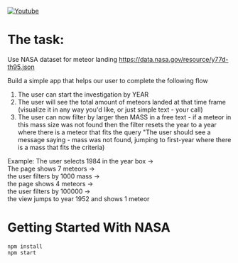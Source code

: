 [![Youtube](https://i.imgur.com/eyOcEMm.png)](https://youtu.be/g-d-8HczdNw)
# The task:
Use NASA dataset for meteor landing https://data.nasa.gov/resource/y77d-th95.json

Build a simple app that helps our user to complete the following flow

1. The user can start the investigation by YEAR
2. The user will see the total amount of meteors landed at that time frame (visualize it in any way you'd like, or just simple text - your call)
3. The user can now filter by larger then MASS in a free text - 
if a meteor in this mass size was not found then the filter resets the year to a year where there is a meteor that fits the query
"The user should see a message saying - mass was not found, jumping to first-year where there is a mass that fits the criteria)

Example: 
The user selects 1984 in the year box -> \
The page shows 7 meteors ->  \
the user filters by 1000 mass -> \
the page shows 4 meteors -> \
the user filters by 100000 -> \
the view jumps to year 1952 and shows 1 meteor


# Getting Started With NASA
```console
npm install
npm start
```

